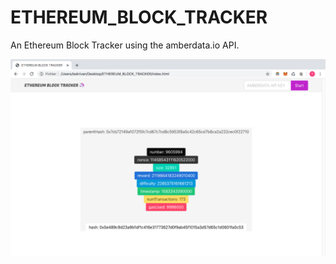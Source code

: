 # ETHEREUM_BLOCK_TRACKER
An Ethereum Block Tracker using the amberdata.io API.

![Image of Yaktocat](https://github.com/TedNIVAN/ETHEREUM_BLOCK_TRACKER/blob/master/ETHREUM_BLOCK_TRACKER.png)
